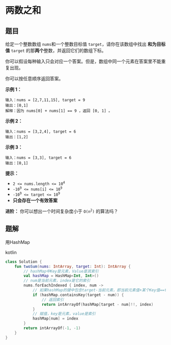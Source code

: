# 两数之和

## 题目

给定一个整数数组 `nums`和一个整数目标值 `target`，请你在该数组中找出 **和为目标值** `target` 的那**两个**整数，并返回它们的数组下标。

你可以假设每种输入只会对应一个答案。但是，数组中同一个元素在答案里不能重复出现。

你可以按任意顺序返回答案。

**示例 1：**

```text
输入：nums = [2,7,11,15], target = 9
输出：[0,1]
解释：因为 nums[0] + nums[1] == 9 ，返回 [0, 1] 。
```

**示例 2：**

```text
输入：nums = [3,2,4], target = 6
输出：[1,2]
```

**示例 3：**

```text
输入：nums = [3,3], target = 6
输出：[0,1]
```

**提示：**

<ul>
 <li><code>2 &lt;= nums.length &lt;= 10<sup>4</sup></code></li>
 <li><code>-10<sup>9</sup> &lt;= nums[i] &lt;= 10<sup>9</sup></code></li>
 <li><code>-10<sup>9</sup> &lt;= target &lt;= 10<sup>9</sup></code></li>
 <li><strong>只会存在一个有效答案</strong></li>
</ul>

**进阶：** 你可以想出一个时间复杂度小于 <code>O(n<sup>2</sup>)</code> 的算法吗？

## 题解

用HashMap

kotlin

```kotlin
class Solution {
    fun twoSum(nums: IntArray, target: Int): IntArray {
        // hashMap中Key是元素，Value是其索引
        val hashMap = HashMap<Int, Int>()
        // num是当前元素，index是它的索引
        nums.forEachIndexed { index, num ->
            // 如果hashMap的键中包含target-当前元素，即当前元素值+某个Key值==target
            if (hashMap.containsKey(target - num)) {
                // 返回索引
                return intArrayOf(hashMap[target - num]!!, index)
            }
            // 赋值，key是元素，value是索引
            hashMap[num] = index
        }
        return intArrayOf(-1, -1)
    }
}
```
